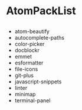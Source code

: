 # AtomPackList
##

- atom-beautify
- autocomplete-paths
- color-picker
- docblockr
- emmet
- esformatter
- file-icons
- git-plus
- javascript-snippets
- linter
- minimap
- terminal-panel
